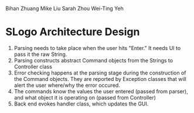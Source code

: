 Bihan Zhuang
Mike Liu
Sarah Zhou
Wei-Ting Yeh

SLogo Architecture Design
=========================

1. Parsing needs to take place when the user hits "Enter." It needs UI to pass it the raw String.
2. Parsing constructs abstract Command objects from the Strings to Controller class
3. Error checking happens at the parsing stage during the construction of the Command objects. They are reported by Exception classes that will alert the user where/why the error occured.
4. The commands know the values the user entered (passed from parser), and what object it is operating on (passed from Controller)
5. Back end evokes handler class, which updates the GUI. 

